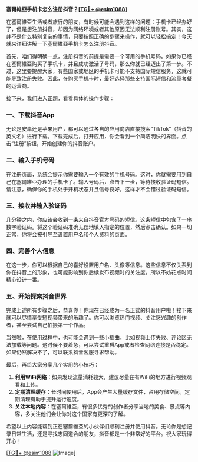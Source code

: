 **塞爾維亞手机卡怎么注册抖音？[[TG💪+ @esim1088](https://t.me/s/esim1088)]**

在塞爾維亞生活或者旅行的朋友，有时候可能会遇到这样的问题：手机卡已经办好了，但是想注册抖音，却因为网络环境或者其他原因无法顺利注册账号。其实，这并不是什么特别复杂的事情，只要按照正确的步骤来操作，就可以轻松搞定！今天就来详细讲解一下塞爾維亞手机卡怎么注册抖音。

首先，咱们得明确一点，注册抖音的前提是需要一个可用的手机号码。如果你已经在塞爾維亞购买了手机卡，并且成功激活了号码，那么你就已经迈出了第一步。不过，这里要提醒大家，有些国家或地区的手机卡可能不支持国际短信服务，这就可能导致注册失败。因此，在购买手机卡时，最好选择那些支持国际短信和流量套餐的运营商。

接下来，我们进入正题，看看具体的操作步骤：

### 一、下载抖音App

无论是安卓还是苹果用户，都可以通过各自的应用商店直接搜索“TikTok”（抖音的英文名）进行下载。下载完成后，打开应用，你会看到一个简洁明快的界面。点击“注册”按钮，开始创建你的抖音账户。

### 二、输入手机号码

在注册页面，系统会提示你需要输入一个有效的手机号码。这时，你就需要用到自己在塞爾維亞办理的手机卡了。输入号码后，点击下一步，等待接收验证码短信。请注意，确保你的手机处于开机状态并且信号良好，这样才不会错过验证码短信。

### 三、接收并输入验证码

几分钟之内，你应该会收到一条来自抖音官方号码的短信。这条短信中包含了一串数字验证码。将这个验证码准确无误地填入指定的位置，然后点击确认。如果一切正常，你将会被引导至设置用户名和个人资料的页面。

### 四、完善个人信息

在这一步，你可以根据自己的喜好设置用户名、头像等信息。这些信息不仅关系到你在抖音上的形象，也可能影响到你后续发布视频时的关注度。所以不妨花点时间精心设计一番。

### 五、开始探索抖音世界

完成上述所有步骤之后，恭喜你！你现在已经成为一名正式的抖音用户啦！接下来就可以尽情享受短视频带来的乐趣了。你可以浏览热门视频、关注感兴趣的创作者，甚至尝试自己拍摄第一个作品。

当然啦，在使用过程中，也可能会遇到一些小插曲，比如视频上传失败、评论区无法加载等问题。这时候不要着急，可以尝试重启App或者检查网络连接是否稳定。如果仍然解决不了，可以联系抖音客服寻求帮助。

最后，再给大家分享几个实用的小技巧：

1. **利用WiFi网络**：如果发现流量消耗较大，建议尽量在有WiFi的地方进行视频观看和上传。
2. **定期清理缓存**：长时间使用后，App会产生大量缓存文件，占用存储空间。定期清理有助于提升运行速度。
3. **关注本地内容**：在塞爾維亞，有很多优秀的创作者分享当地的美食、景点等内容，多关注他们会让你对这个国家有更深的了解。

希望以上内容能帮到正在塞爾維亞的小伙伴们顺利注册并使用抖音。无论你是想记录日常生活，还是寻找志同道合的朋友，抖音都是一个非常好的平台。祝大家玩得开心！

[[TG💪+ @esim1088](https://t.me/s/esim1088) ![Image](https://i.postimg.cc/4NQfJmqS/Snipaste-2025-05-13-00-14-12.png)]